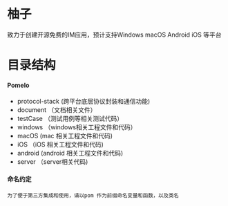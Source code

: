 # 柚子
致力于创建开源免费的IM应用，预计支持Windows macOS Android iOS 等平台

# 目录结构

#### Pomelo
- protocol-stack (跨平台底层协议封装和通信功能)
- document （文档相关文件）
- testCase （测试用例等相关测试代码）
- windows （windows相关工程文件和代码）
- macOS (mac 相关工程文件和代码)
- iOS （iOS 相关工程文件和代码)
- android (android 相关工程文件和代码)
- server （server相关代码)
#### 命名约定
```
为了便于第三方集成和使用，请以pom 作为前缀命名变量和函数，以及类名
```
